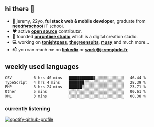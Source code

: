 ## hi there 👋

- 👦 jeremy,  22yo, **fullstack web & mobile developer**, graduate from **[needforschool](https://www.needfor-school.com/)** IT school.
- ❤️ active **[open source](https://github.com/jerembdn)** contributor.
- 🧠 founded **[onruntime studio](https://github.com/onruntime)** which is a digital creation studio.
- 💻 working on **[tonightpass](https://tonightpass.com)**, **[thegreensuits](https://thegreensuits.fr)**, **[musy](https://github.com/musyapp)** and much more...
- 📫 you can reach me on **[linkedin](https://www.linkedin.com/in/jeremybdn/)** or **[work@jeremybdn.fr](mailto:work@jeremybdn.fr)**.

## weekly used languages

<!--START_SECTION:waka-->

```txt
CSV          6 hrs 40 mins   ███████████▓░░░░░░░░░░░░░   46.44 %
TypeScript   4 hrs 4 mins    ███████░░░░░░░░░░░░░░░░░░   28.39 %
PHP          3 hrs 24 mins   ██████░░░░░░░░░░░░░░░░░░░   23.71 %
Other        5 mins          ░░░░░░░░░░░░░░░░░░░░░░░░░   00.61 %
XML          3 mins          ░░░░░░░░░░░░░░░░░░░░░░░░░   00.38 %
```

<!--END_SECTION:waka-->

### currently listening
[![spotify-github-profile](https://spotify-github-profile.vercel.app/api/view?uid=31ugdvkonmhxzbnkai2r7ue2empe&cover_image=true&theme=natemoo-re&show_offline=false&background_color=121212&bar_color=3356d7&bar_color_cover=false)](https://open.spotify.com/user/31225jnpumbhbpldcz2wjg24aymi)
